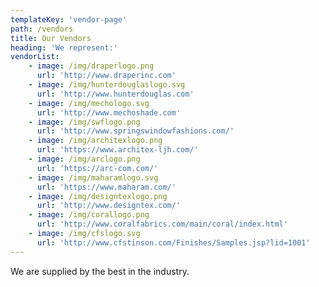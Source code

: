 ```yaml
---
templateKey: 'vendor-page'
path: /vendors
title: Our Vendors
heading: 'We represent:'
vendorList:
    - image: /img/draperlogo.png
      url: 'http://www.draperinc.com'
    - image: /img/hunterdouglaslogo.svg
      url: 'http://www.hunterdouglas.com'
    - image: /img/mechologo.svg
      url: 'http://www.mechoshade.com'
    - image: /img/swflogo.png
      url: 'http://www.springswindowfashions.com/'
    - image: /img/architexlogo.png
      url: 'https://www.architex-ljh.com/'
    - image: /img/arclogo.png
      url: 'https://arc-com.com/'
    - image: /img/maharamlogo.svg
      url: 'https://www.maharam.com/'
    - image: /img/designtexlogo.png
      url: 'http://www.designtex.com/'
    - image: /img/corallogo.png
      url: 'http://www.coralfabrics.com/main/coral/index.html'
    - image: /img/cfslogo.svg
      url: 'http://www.cfstinson.com/Finishes/Samples.jsp?lid=1001'
---
```


We are supplied by the best in the industry.